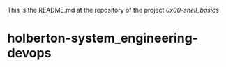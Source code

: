 This is the README.md at the repository of the
project *0x00-shell_basics*
# holberton-system_engineering-devops
